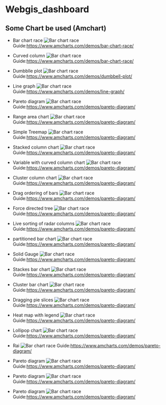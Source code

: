 # Webgis_dashboard
## Some Chart be used (Amchart)

* Bar chart race
![Bar chart race](/img/barchartrace.png)
Guide:<https://www.amcharts.com/demos/bar-chart-race/>

* Curved column
![Bar chart race](/img/curvedcolumn.png)
Guide:<https://www.amcharts.com/demos/bar-chart-race/>

* Dumbblle plot
![Bar chart race](/img/dumbbleplot.png)
Guide:<https://www.amcharts.com/demos/dumbbell-plot/>

* Line graph
![Bar chart race](/img/linegraph.png)
Guide:<https://www.amcharts.com/demos/line-graph/>

* Pareto diagram
![Bar chart race](/img/paretodiagram.png)
Guide:<https://www.amcharts.com/demos/pareto-diagram/>

* Range area chart
![Bar chart race](/img/paretodiagram.png)
Guide:<https://www.amcharts.com/demos/pareto-diagram/>

* Simple Treemap
![Bar chart race](/img/paretodiagram.png)
Guide:<https://www.amcharts.com/demos/pareto-diagram/>

* Stacked column chart
![Bar chart race](/img/paretodiagram.png)
Guide:<https://www.amcharts.com/demos/pareto-diagram/>

* Variable with curved column chart
![Bar chart race](/img/paretodiagram.png)
Guide:<https://www.amcharts.com/demos/pareto-diagram/>

* Cluster column chart
![Bar chart race](/img/paretodiagram.png)
Guide:<https://www.amcharts.com/demos/pareto-diagram/>

* Drag ordering of bars
![Bar chart race](/img/paretodiagram.png)
Guide:<https://www.amcharts.com/demos/pareto-diagram/>

* Force directed tree
![Bar chart race](/img/paretodiagram.png)
Guide:<https://www.amcharts.com/demos/pareto-diagram/>

* Live sorting of radar columns
![Bar chart race](/img/paretodiagram.png)
Guide:<https://www.amcharts.com/demos/pareto-diagram/>

* partitioned bar chart
![Bar chart race](/img/paretodiagram.png)
Guide:<https://www.amcharts.com/demos/pareto-diagram/>

* Solid Gauge
![Bar chart race](/img/paretodiagram.png)
Guide:<https://www.amcharts.com/demos/pareto-diagram/>

* Stackes bar chart
![Bar chart race](/img/paretodiagram.png)
Guide:<https://www.amcharts.com/demos/pareto-diagram/>

* Cluster bar chart
![Bar chart race](/img/paretodiagram.png)
Guide:<https://www.amcharts.com/demos/pareto-diagram/>

* Dragging pie slices
![Bar chart race](/img/paretodiagram.png)
Guide:<https://www.amcharts.com/demos/pareto-diagram/>

* Heat map with legend
![Bar chart race](/img/paretodiagram.png)
Guide:<https://www.amcharts.com/demos/pareto-diagram/>

* Lollipop chart
![Bar chart race](/img/paretodiagram.png)
Guide:<https://www.amcharts.com/demos/pareto-diagram/>

* Rai
![Bar chart race](/img/paretodiagram.png)
Guide:<https://www.amcharts.com/demos/pareto-diagram/>

* Pareto diagram
![Bar chart race](/img/paretodiagram.png)
Guide:<https://www.amcharts.com/demos/pareto-diagram/>

* Pareto diagram
![Bar chart race](/img/paretodiagram.png)
Guide:<https://www.amcharts.com/demos/pareto-diagram/>

* Pareto diagram
![Bar chart race](/img/paretodiagram.png)
Guide:<https://www.amcharts.com/demos/pareto-diagram/>